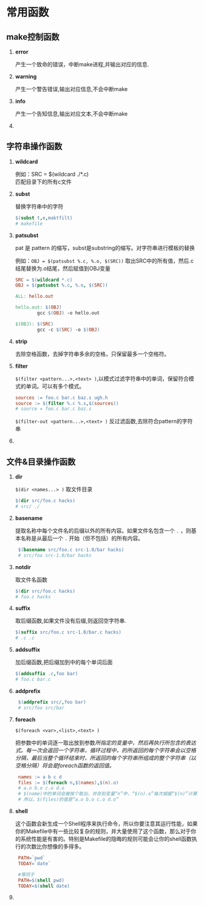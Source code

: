 # 常用函数

## make控制函数

1. **error**

   产生一个致命的错误，中断make进程,并输出对应的信息.
2. **warning**

   产生一个警告错误,输出对应信息,不会中断make
3. **info**

   产生一个告知信息,输出对应文本,不会中断make
4. 

## 字符串操作函数

1. **wildcard**

	例如：SRC = $(wildcard ./*.c)  
	匹配目录下的所有c文件

2. **subst**

   替换字符串中的字符
	```makefile
	$(subst t,e,maktfilt)
	# makefile
	```

3. **patsubst**

	pat 是 pattern 的缩写，subst是substring的缩写。对字符串进行模板的替换

	例如：`OBJ = $(patsubst %.c, %.o, $(SRC))`
	取出SRC中的所有值，然后.c结尾替换为.o结尾，然后赋值到OBJ变量
	```makefile
	SRC = $(wildcard *.c)
	OBJ = $(patsubst %.c, %.o, $(SRC))
	
	ALL: hello.out
	
	hello.out: $(OBJ)
			gcc $(OBJ) -o hello.out
	
	$(OBJ): $(SRC)
			gcc -c $(SRC) -o $(OBJ)
	```
4. **strip**

   去除空格函数，去掉字符串多余的空格，只保留最多一个空格符。

5. **filter**

	`$(filter <pattern...>,<text> )`,以<pattern>模式过滤<text>字符串中的单词，保留符合模式<pattern>的单词。可以有多个模式。
	```makefile
	sources := foo.c bar.c baz.s ugh.h
	source := $(filter %.c %.s,$(sources))
	# source = foo.c bar.c baz.s
	```
	`$(filter-out <pattern...>,<text> )` 反过滤函数,去除符合pattern的字符串

6. 

## 文件&目录操作函数

1. **dir**

	`$(dir <names...> )` 取文件目录
	```makefile
	$(dir src/foo.c hacks)
	# src/ ./
	```
2. **basename**

   提取名称中每个文件名的后缀以外的所有内容。如果文件名包含一个 `.` ，则基本名称是从最后一个 `.` 开始（但不包括）的所有内容。
   ```makefile
	$(basename src/foo.c src-1.0/bar hacks)
	# src/foo src-1.0/bar hacks
	```
3. **notdir**

   取文件名函数
	```makefile
	$(dir src/foo.c hacks)
	# foo.c hacks
	```
4. **suffix**

   取后缀函数,如果文件没有后缀,则返回空字符串.
	```makefile
	$(suffix src/foo.c src-1.0/bar.c hacks)
	# .c .c
	```
5. **addsuffix**

   加后缀函数,把后缀加到中的每个单词后面
	```makefile
	$(addsuffix .c,foo bar)
	# foo.c bar.c
	```
6. **addprefix**

   ```makefile
	$(addprefix src/,foo bar)
	# src/foo src/bar
	```
7. **foreach**

   `$(foreach <var>,<list>,<text> )`

	把参数<list>中的单词逐一取出放到参数<var>所指定的变量中，然后再执行<text>所包含的表达式。每一次<text>会返回一个字符串，循环过程中，<text>的所返回的每个字符串会以空格分隔，最后当整个循环结束时，<text>所返回的每个字符串所组成的整个字符串（以空格分隔）将会是foreach函数的返回值。
   ```makefile
	names := a b c d
	files := $(foreach n,$(names),$(n).o)
	# a.o b.o c.o d.o
	# $(name)中的单词会被挨个取出，并存到变量“n”中，“$(n).o”每次根据“$(n)”计算出一个值，这些值以空格分隔，最后作为foreach函数的返回.
	# 所以，$(files)的值是“a.o b.o c.o d.o”
	```
8. **shell**

   这个函数会新生成一个Shell程序来执行命令，所以你要注意其运行性能，如果你的Makefile中有一些比较复杂的规则，并大量使用了这个函数，那么对于你的系统性能是有害的。特别是Makefile的隐晦的规则可能会让你的shell函数执行的次数比你想像的多得多。
   ```makefile
	PATH=`pwd`
	TODAY=`date`

	#等同于
	PATH=$(shell pwd)
	TODAY=$(shell date)
   ```
9.  


   